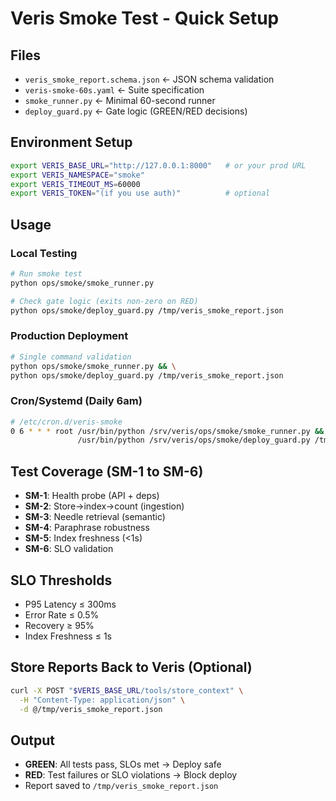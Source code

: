 # Veris Smoke Test - Quick Setup

## Files
- `veris_smoke_report.schema.json` ← JSON schema validation
- `veris-smoke-60s.yaml` ← Suite specification  
- `smoke_runner.py` ← Minimal 60-second runner
- `deploy_guard.py` ← Gate logic (GREEN/RED decisions)

## Environment Setup
```bash
export VERIS_BASE_URL="http://127.0.0.1:8000"   # or your prod URL
export VERIS_NAMESPACE="smoke"
export VERIS_TIMEOUT_MS=60000
export VERIS_TOKEN="(if you use auth)"          # optional
```

## Usage

### Local Testing
```bash
# Run smoke test
python ops/smoke/smoke_runner.py

# Check gate logic (exits non-zero on RED)
python ops/smoke/deploy_guard.py /tmp/veris_smoke_report.json
```

### Production Deployment
```bash
# Single command validation
python ops/smoke/smoke_runner.py && \
python ops/smoke/deploy_guard.py /tmp/veris_smoke_report.json
```

### Cron/Systemd (Daily 6am)
```bash
# /etc/cron.d/veris-smoke
0 6 * * * root /usr/bin/python /srv/veris/ops/smoke/smoke_runner.py && \
               /usr/bin/python /srv/veris/ops/smoke/deploy_guard.py /tmp/veris_smoke_report.json
```

## Test Coverage (SM-1 to SM-6)
- **SM-1**: Health probe (API + deps)
- **SM-2**: Store→index→count (ingestion)
- **SM-3**: Needle retrieval (semantic)
- **SM-4**: Paraphrase robustness 
- **SM-5**: Index freshness (<1s)
- **SM-6**: SLO validation

## SLO Thresholds
- P95 Latency ≤ 300ms
- Error Rate ≤ 0.5%
- Recovery ≥ 95%
- Index Freshness ≤ 1s

## Store Reports Back to Veris (Optional)
```bash
curl -X POST "$VERIS_BASE_URL/tools/store_context" \
  -H "Content-Type: application/json" \
  -d @/tmp/veris_smoke_report.json
```

## Output
- **GREEN**: All tests pass, SLOs met → Deploy safe
- **RED**: Test failures or SLO violations → Block deploy
- Report saved to `/tmp/veris_smoke_report.json`